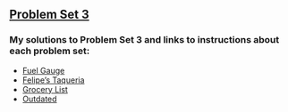 ## [Problem Set 3](https://cs50.harvard.edu/python/2022/psets/3/)

### My solutions to Problem Set 3 and links to instructions about each problem set:

- [Fuel Gauge](https://cs50.harvard.edu/python/2022/psets/3/fuel/)
- [Felipe’s Taqueria](https://cs50.harvard.edu/python/2022/psets/3/taqueria/)
- [Grocery List](https://cs50.harvard.edu/python/2022/psets/3/grocery/)
- [Outdated](https://cs50.harvard.edu/python/2022/psets/3/outdated/)
